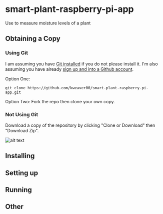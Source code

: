 # smart-plant-raspberry-pi-app
Use to measure moisture levels of a plant


## Obtaining a Copy

### Using Git

I am assuming you have [Git installed](https://git-scm.com/book/en/v2/Getting-Started-Installing-Git) if you do not please install it. I'm also assuming you have already [sign up and into a Github account](https://github.com/).

Option One:
```
git clone https://github.com/kweaver00/smart-plant-raspberry-pi-app.git
```

Option Two:
Fork the repo then clone your own copy.


### Not Using Git

Download a copy of the repository by clicking "Clone or Download" then "Download Zip".

![alt text](https://github.com/icon48.png "How to Download Smart Plant Raspberry pi repo")


## Installing

## Setting up

## Running

## Other


